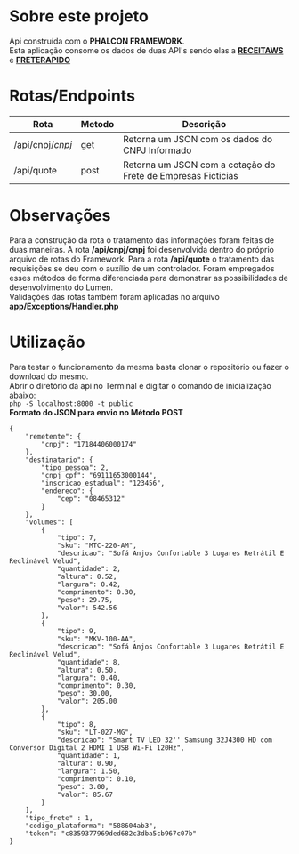 # Sobre este projeto  
Api construída com o **PHALCON FRAMEWORK**.   
Esta aplicação consome os dados de duas API's sendo elas a **[RECEITAWS](https://www.receitaws.com.br/)** e **[FRETERAPIDO](https://freterapido.com/)**    
# Rotas/Endpoints  
    
| Rota            | Metodo  | Descrição                                                    |
|-----------------|---------|--------------------------------------------------------------|
|/api/cnpj/*cnpj* |get      | Retorna um JSON com os dados do CNPJ Informado               | 
|/api/quote       |post     | Retorna um JSON com a cotação do Frete de Empresas Ficticias |  

# Observações  
Para a construção da rota o tratamento das informações foram feitas de duas maneiras. 
A rota **/api/cnpj/cnpj** foi desenvolvida dentro do próprio arquivo de rotas do Framework. Para a rota **/api/quote** o tratamento das requisições se deu 
com o auxílio de um controlador. Foram empregados esses métodos de forma diferenciada para demonstrar as possibilidades de desenvolvimento do Lumen.  
Validações das rotas também foram aplicadas no arquivo **app/Exceptions/Handler.php**  
# Utilização  
Para testar o funcionamento da mesma basta clonar o repositório ou fazer o download do mesmo.  
Abrir o diretório da api no Terminal e digitar o comando de inicialização abaixo:  
```php -S localhost:8000 -t public```  
**Formato do JSON para envio no Método POST**
```
{
	"remetente": {
		"cnpj": "17184406000174"
	},
	"destinatario": {
		"tipo_pessoa": 2,
		"cnpj_cpf": "69111653000144",
		"inscricao_estadual": "123456",
		"endereco": {
			"cep": "08465312"
		}
	},
	"volumes": [
		{
			"tipo": 7,
			"sku": "MTC-220-AM",
			"descricao": "Sofá Anjos Confortable 3 Lugares Retrátil E Reclinável Velud",
			"quantidade": 2,
			"altura": 0.52,
			"largura": 0.42,
			"comprimento": 0.30,
			"peso": 29.75,
			"valor": 542.56
		},
		{
			"tipo": 9,
			"sku": "MKV-100-AA",
			"descricao": "Sofá Anjos Confortable 3 Lugares Retrátil E Reclinável Velud",
			"quantidade": 8,
			"altura": 0.50,
			"largura": 0.40,
			"comprimento": 0.30,
			"peso": 30.00,
			"valor": 205.00
		},
		{
			"tipo": 8,
			"sku": "LT-027-MG",
			"descricao": "Smart TV LED 32'' Samsung 32J4300 HD com Conversor Digital 2 HDMI 1 USB Wi-Fi 120Hz",
			"quantidade": 1,
			"altura": 0.90,
			"largura": 1.50,
			"comprimento": 0.10,
			"peso": 3.00,
			"valor": 85.67
		}
	],
	"tipo_frete" : 1,
	"codigo_plataforma": "588604ab3",
	"token": "c8359377969ded682c3dba5cb967c07b"
}
```





